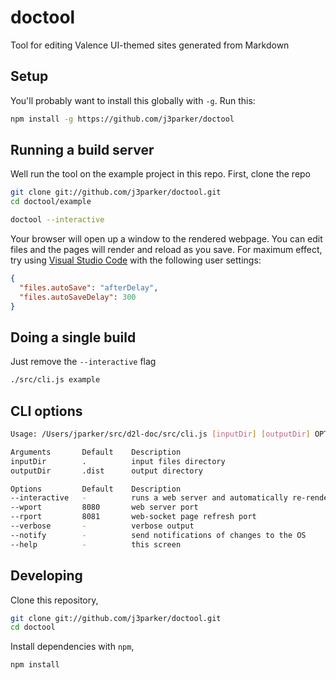 # doctool

Tool for editing Valence UI-themed sites generated from Markdown

## Setup

You'll probably want to install this globally with `-g`. Run this:

```sh
npm install -g https://github.com/j3parker/doctool
```

## Running a build server

Well run the tool on the example project in this repo. First, clone the repo

```sh
git clone git://github.com/j3parker/doctool.git
cd doctool/example
```

```sh
doctool --interactive
```

Your browser will open up a window to the rendered webpage.
You can edit files and the pages will render and reload as you save.
For maximum effect, try using [Visual Studio Code](https://code.visualstudio.com/) with the following user settings:

```json
{
  "files.autoSave": "afterDelay",
  "files.autoSaveDelay": 300
}
```

## Doing a single build

Just remove the `--interactive` flag

```sh
./src/cli.js example
```

## CLI options

```sh
Usage: /Users/jparker/src/d2l-doc/src/cli.js [inputDir] [outputDir] OPTIONS

Arguments       Default    Description
inputDir        .          input files directory
outputDir       .dist      output directory

Options         Default    Description
--interactive   -          runs a web server and automatically re-renders and reloads browsers
--wport         8080       web server port
--rport         8081       web-socket page refresh port
--verbose       -          verbose output
--notify        -          send notifications of changes to the OS
--help          -          this screen
```

## Developing
Clone this repository,

```sh
git clone git://github.com/j3parker/doctool.git
cd doctool
```

Install dependencies with `npm`,

```sh
npm install
```

